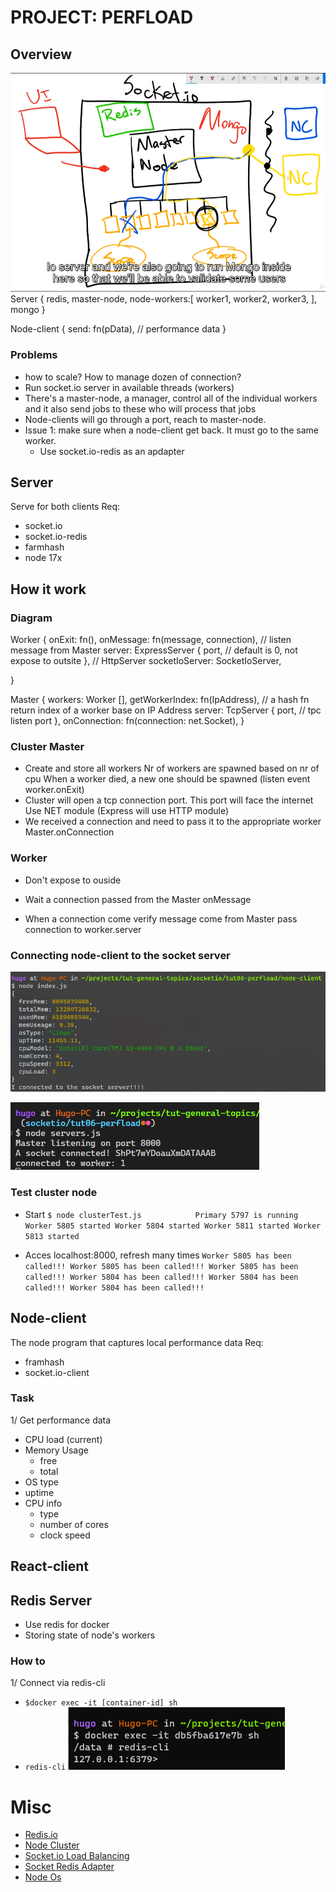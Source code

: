 # PROJECT: PERFLOAD
## Overview
![architecture](./screenshots/2-architecure.PNG)
Server {
    redis,
    master-node,
    node-workers:[
        worker1,
        worker2,
        worker3,
    ],
    mongo
}

Node-client {
    send: fn(pData), // performance data
}

### Problems
- how to scale? How to manage dozen of connection?
- Run socket.io server in available threads (workers)
- There's a master-node, a manager, control all of the individual workers and it also send jobs to these who will process that jobs
- Node-clients will go through a port, reach to master-node.
- Issue 1: make sure when a node-client get back. It must go to the same worker.
    - Use socket.io-redis as an apdapter

## Server
Serve for both clients
Req:
- socket.io
- socket.io-redis
- farmhash
- node 17x

## How it work
### Diagram
Worker {
    onExit: fn(),
    onMessage: fn(message, connection), // listen message from Master
    server: ExpressServer {
        port, // default is 0, not expose to outsite
    }, // HttpServer
    socketIoServer: SocketIoServer,

}

Master {
    workers: Worker [],
    getWorkerIndex: fn(IpAddress), // a hash fn return index of a worker base on IP Address
    server: TcpServer {
        port, // tpc listen port
    },
    onConnection: fn(connection: net.Socket),
}

### Cluster Master
- Create and store all workers
    Nr of workers are spawned based on nr of cpu
    When a worker died, a new one should be spawned (listen event worker.onExit)
- Cluster will open a tcp connection port. This port will face the internet
    Use NET module (Express will use HTTP module)
- We received a connection and need to pass it to the appropriate worker
    Master.onConnection

### Worker
- Don't expose to ouside
- Wait a connection passed from the Master
    onMessage

- When a connection come
    verify message come from Master
    pass connection to worker.server

### Connecting node-client to the socket server
![client connected](./screenshots/3-node-client-connect.PNG)

![server received](./screenshots/4-server-recieved-a-connection.PNG)

### Test cluster node
- Start
`$ node clusterTest.js           
Primary 5797 is running
Worker 5805 started
Worker 5804 started
Worker 5811 started
Worker 5813 started`

- Acces localhost:8000, refresh many times
`
Worker 5805 has been called!!!
Worker 5805 has been called!!!
Worker 5805 has been called!!!
Worker 5804 has been called!!!
Worker 5804 has been called!!!
Worker 5804 has been called!!!
`


## Node-client
The node program that captures local performance data
Req:
- framhash
- socket.io-client

### Task
1/ Get performance data
- CPU load (current)
- Memory Usage
    - free
    - total
- OS type
- uptime
- CPU info
    - type
    - number of cores
    - clock speed

## React-client

## Redis Server
- Use redis for docker
- Storing state of node's workers

### How to
1/ Connect via redis-cli
- `$docker exec -it [container-id] sh`
- `redis-cli`
![connect redis-cli](./screenshots/1-connect-redis-cli.PNG)

# Misc
- [Redis.io](https://redis.io/docs/getting-started/)
- [Node Cluster](https://nodejs.org/api/cluster.html)
- [Socket.io Load Balancing](https://socket.io/docs/v4/using-multiple-nodes/)
- [Socket Redis Adapter](https://socket.io/docs/v4/redis-adapter/)
- [Node Os](https://nodejs.org/api/os.html)